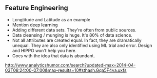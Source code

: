## Feature Engineering

* Longtitude and Latitude as an example
* Mention deep learning
* Adding different data sets. They're often from public sources.
* Data cleansing / munging is huge. It's 80% of data science.
* Not all attributes are created equal. In fact, they are dramatically unequal. They are also only identified using ML trial and error. Design and HIPPO won't help you here.
* Goes with the idea that data is abundant.

http://www.analyticshumor.com/search?updated-max=2014-04-03T08:24:00-07:00&max-results=10#sthash.Gqa5F4va.uxfs